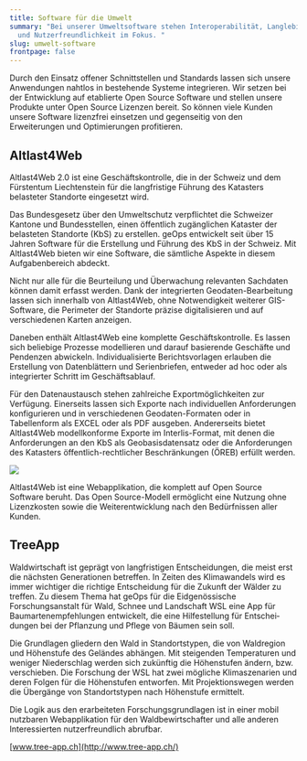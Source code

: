 ```yaml
---
title: Software für die Umwelt
summary: "Bei unserer Umweltsoftware stehen Interoperabilität, Lang­lebigkeit
  und Nutzer­freundlich­keit im Fokus. "
slug: umwelt-software
frontpage: false
---
```

Durch den Einsatz offener Schnittstellen und Standards lassen sich unsere Anwendungen nahtlos in bestehende Systeme integrieren. Wir setzen bei der Entwicklung auf etablierte Open Source Software und stellen unsere Produkte unter Open Source Lizenzen bereit. So können viele Kunden unsere Software lizenzfrei einsetzen und gegenseitig von den Erweiterungen und Optimierungen profitieren.

## Altlast4Web

Altlast4Web 2.0 ist eine Ge­schäfts­kontrolle, die in der Schweiz und dem Fürstentum Liechtenstein für die langfristige Führung des Katasters belasteter Standorte eingesetzt wird.

Das Bundesgesetz über den Umwelt&shy;schutz verpflichtet die Schweizer Kantone und Bundesstellen, einen öffentlich zugänglichen Kataster der belasteten Standorte (KbS) zu erstellen. geOps entwickelt seit über 15 Jahren Software für die Erstellung und Führung des KbS in der Schweiz. Mit Altlast4Web bieten wir eine Software, die sämtliche Aspekte in diesem Aufgabenbereich abdeckt.

Nicht nur alle für die Beurteilung und Überwachung relevanten Sachdaten können damit erfasst werden. Dank der integrierten Geodaten-Bearbeitung lassen sich innerhalb von Altlast4Web, ohne Notwendigkeit weiterer GIS-Software, die Perimeter der Standorte präzise digitalisieren und auf verschiedenen Karten anzeigen.

Daneben enthält Altlast4Web eine komplette Geschäftskontrolle. Es lassen sich beliebige Prozesse modellieren und darauf basierende Geschäfte und Pendenzen abwickeln. Individualisierte Berichtsvorlagen erlauben die Erstellung von Daten&shy;blättern und Serienbriefen, entweder ad hoc oder als integrierter Schritt im Geschäftsablauf.

Für den Datenaustausch stehen zahlreiche Exportmöglichkeiten zur Verfügung. Einerseits lassen sich Exporte nach individuellen Anforder&shy;ungen konfigurieren und in verschiedenen Geodaten-Formaten oder in Tabellenform als EXCEL oder als PDF ausgeben. Andererseits bietet Altlast4Web modellkonforme Exporte im Interlis-Format, mit denen die Anforderungen an den KbS als Geobasisdatensatz oder die Anforder&shy;ungen des Katasters öffentlich-rechtlicher Beschränkungen (ÖREB) erfüllt werden.

![](/images/solution/umwelt-software/grafik_bg_weis.png)

Altlast4Web ist eine Webapplikation, die komplett auf Open Source Software beruht. Das Open Source-Modell ermöglicht eine Nutzung ohne Lizenzkosten sowie die Weiterentwicklung nach den Bedürfnissen aller Kunden.

## TreeApp

Waldwirtschaft ist geprägt von langfristigen Entscheidungen, die meist erst die nächsten Generationen betreffen. In Zeiten des Klimawandels wird es immer wichtiger die richtige Entscheidung für die Zukunft der Wälder zu treffen. Zu diesem Thema hat geOps für die Eidgenössische Forschungsanstalt für Wald, Schnee und Landschaft WSL eine App für Baumartenempfehlungen entwickelt, die eine Hilfestellung für Entschei­&shy;dungen bei der Pflanzung und Pflege von Bäumen sein soll.

<ResponsiveImage alt="treeapp" desktop="/images/solution/umwelt-software/treeapp.jpg" mobile="/images/solution/umwelt-software/altlast-1-.jpg" />

Die Grundlagen gliedern den Wald in Standortstypen, die von Waldregion und Höhenstufe des Geländes abhängen. Mit steigenden Temperaturen und weniger Niederschlag werden sich zukünftig die Höhenstufen ändern, bzw. verschieben. Die Forschung der WSL hat zwei mögliche Klimaszenarien und deren Folgen für die Höhenstufen entworfen. Mit Projektionswegen werden die Übergänge von Standortstypen nach Höhenstufe ermittelt.

Die Logik aus den erarbeiteten Forschungsgrundlagen ist in einer mobil nutzbaren Webapplikation für den Waldbewirtschafter und alle anderen Interessierten nutzer&shy;freundlich abrufbar.

[www.tree-app.ch](http://www.tree-app.ch/)